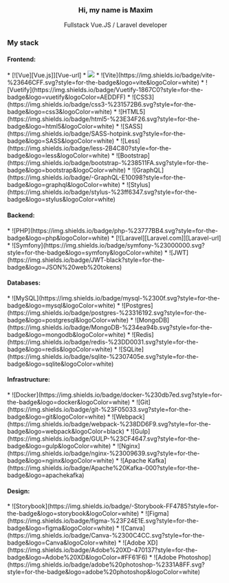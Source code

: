 
<br />
<div align="center">
  <h3 align="center">Hi, my name is Maxim</h3>
  <p align="center">
    Fullstack Vue.JS / Laravel developer
  </p>
</div>

### My stack
 <h4 align="left">Frontend:</h4>
* [![Vue][Vue.js]][Vue-url]
* <img src="https://img.shields.io/badge/Nuxt-002E3B?style=for-the-badge&logo=nuxtdotjs&logoColor=#00DC82" />
* ![Vite](https://img.shields.io/badge/vite-%23646CFF.svg?style=for-the-badge&logo=vite&logoColor=white)
* ![Vuetify](https://img.shields.io/badge/Vuetify-1867C0?style=for-the-badge&logo=vuetify&logoColor=AEDDFF)
* ![CSS3](https://img.shields.io/badge/css3-%231572B6.svg?style=for-the-badge&logo=css3&logoColor=white)
* ![HTML5](https://img.shields.io/badge/html5-%23E34F26.svg?style=for-the-badge&logo=html5&logoColor=white)
* ![SASS](https://img.shields.io/badge/SASS-hotpink.svg?style=for-the-badge&logo=SASS&logoColor=white)
* ![Less](https://img.shields.io/badge/less-2B4C80?style=for-the-badge&logo=less&logoColor=white)
* ![Bootstrap](https://img.shields.io/badge/bootstrap-%238511FA.svg?style=for-the-badge&logo=bootstrap&logoColor=white)
* ![GraphQL](https://img.shields.io/badge/-GraphQL-E10098?style=for-the-badge&logo=graphql&logoColor=white)
* ![Stylus](https://img.shields.io/badge/stylus-%23ff6347.svg?style=for-the-badge&logo=stylus&logoColor=white)

<h4 align="left">Backend: </h4>
* ![PHP](https://img.shields.io/badge/php-%23777BB4.svg?style=for-the-badge&logo=php&logoColor=white)
* [![Laravel][Laravel.com]][Laravel-url]
* ![Symfony](https://img.shields.io/badge/symfony-%23000000.svg?style=for-the-badge&logo=symfony&logoColor=white)
* ![JWT](https://img.shields.io/badge/JWT-black?style=for-the-badge&logo=JSON%20web%20tokens)

 <h4 align="left">Databases:</h4>
* ![MySQL](https://img.shields.io/badge/mysql-%2300f.svg?style=for-the-badge&logo=mysql&logoColor=white)
* ![Postgres](https://img.shields.io/badge/postgres-%23316192.svg?style=for-the-badge&logo=postgresql&logoColor=white)
* ![MongoDB](https://img.shields.io/badge/MongoDB-%234ea94b.svg?style=for-the-badge&logo=mongodb&logoColor=white)
* ![Redis](https://img.shields.io/badge/redis-%23DD0031.svg?style=for-the-badge&logo=redis&logoColor=white)
* ![SQLite](https://img.shields.io/badge/sqlite-%2307405e.svg?style=for-the-badge&logo=sqlite&logoColor=white)

<h4 align="left">Infrastructure:</h4>
* ![Docker](https://img.shields.io/badge/docker-%230db7ed.svg?style=for-the-badge&logo=docker&logoColor=white)
* ![Git](https://img.shields.io/badge/git-%23F05033.svg?style=for-the-badge&logo=git&logoColor=white)
* ![Webpack](https://img.shields.io/badge/webpack-%238DD6F9.svg?style=for-the-badge&logo=webpack&logoColor=black)
* ![Gulp](https://img.shields.io/badge/GULP-%23CF4647.svg?style=for-the-badge&logo=gulp&logoColor=white)
* ![Nginx](https://img.shields.io/badge/nginx-%23009639.svg?style=for-the-badge&logo=nginx&logoColor=white)
* ![Apache Kafka](https://img.shields.io/badge/Apache%20Kafka-000?style=for-the-badge&logo=apachekafka)

<h4 align="left">Design:</h4>
* ![Storybook](https://img.shields.io/badge/-Storybook-FF4785?style=for-the-badge&logo=storybook&logoColor=white)
* ![Figma](https://img.shields.io/badge/figma-%23F24E1E.svg?style=for-the-badge&logo=figma&logoColor=white)
* ![Canva](https://img.shields.io/badge/Canva-%2300C4CC.svg?style=for-the-badge&logo=Canva&logoColor=white)
* ![Adobe XD](https://img.shields.io/badge/Adobe%20XD-470137?style=for-the-badge&logo=Adobe%20XD&logoColor=#FF61F6)
* ![Adobe Photoshop](https://img.shields.io/badge/adobe%20photoshop-%2331A8FF.svg?style=for-the-badge&logo=adobe%20photoshop&logoColor=white)



<!-- MARKDOWN LINKS & IMAGES -->
<!-- https://www.markdownguide.org/basic-syntax/#reference-style-links -->
[contributors-shield]: https://img.shields.io/github/contributors/othneildrew/Best-README-Template.svg?style=for-the-badge
[contributors-url]: https://github.com/othneildrew/Best-README-Template/graphs/contributors
[forks-shield]: https://img.shields.io/github/forks/othneildrew/Best-README-Template.svg?style=for-the-badge
[forks-url]: https://github.com/othneildrew/Best-README-Template/network/members
[stars-shield]: https://img.shields.io/github/stars/othneildrew/Best-README-Template.svg?style=for-the-badge
[stars-url]: https://github.com/othneildrew/Best-README-Template/stargazers
[issues-shield]: https://img.shields.io/github/issues/othneildrew/Best-README-Template.svg?style=for-the-badge
[issues-url]: https://github.com/othneildrew/Best-README-Template/issues
[license-shield]: https://img.shields.io/github/license/othneildrew/Best-README-Template.svg?style=for-the-badge
[license-url]: https://github.com/othneildrew/Best-README-Template/blob/master/LICENSE.txt
[linkedin-shield]: https://img.shields.io/badge/-LinkedIn-black.svg?style=for-the-badge&logo=linkedin&colorB=555
[linkedin-url]: https://linkedin.com/in/othneildrew
[product-screenshot]: images/screenshot.png
[Next.js]: https://img.shields.io/badge/next.js-000000?style=for-the-badge&logo=nextdotjs&logoColor=white
[Next-url]: https://nextjs.org/
[React.js]: https://img.shields.io/badge/React-20232A?style=for-the-badge&logo=react&logoColor=61DAFB
[React-url]: https://reactjs.org/
[Vue.js]: https://img.shields.io/badge/Vue.js-35495E?style=for-the-badge&logo=vuedotjs&logoColor=4FC08D
[Vue-url]: https://vuejs.org/
[Angular.io]: https://img.shields.io/badge/Angular-DD0031?style=for-the-badge&logo=angular&logoColor=white
[Angular-url]: https://angular.io/
[Svelte.dev]: https://img.shields.io/badge/Svelte-4A4A55?style=for-the-badge&logo=svelte&logoColor=FF3E00
[Svelte-url]: https://svelte.dev/
[Laravel.com]: https://img.shields.io/badge/Laravel-FF2D20?style=for-the-badge&logo=laravel&logoColor=white
[Laravel-url]: https://laravel.com
[Bootstrap.com]: https://img.shields.io/badge/Bootstrap-563D7C?style=for-the-badge&logo=bootstrap&logoColor=white
[Bootstrap-url]: https://getbootstrap.com
[JQuery.com]: https://img.shields.io/badge/jQuery-0769AD?style=for-the-badge&logo=jquery&logoColor=white
[JQuery-url]: https://jquery.com 
